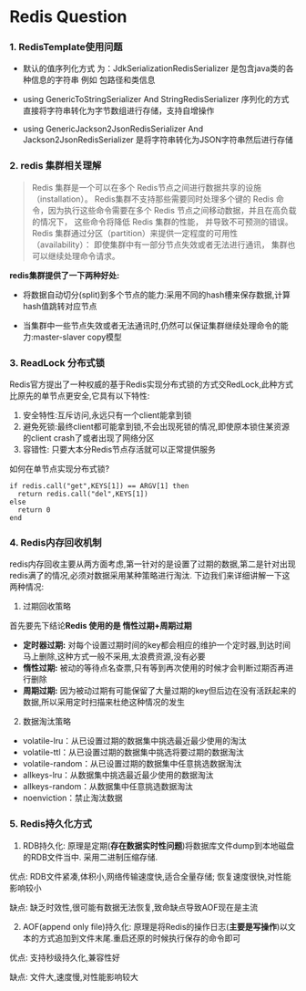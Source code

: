 # Redis Question 
### 1.  **RedisTemplate使用问题** 
 
  - 默认的值序列化方式 为：JdkSerializationRedisSerializer 是包含java类的各种信息的字符串 例如 包路径和类信息
  
  - using GenericToStringSerializer And StringRedisSerializer 序列化的方式直接将字符串转化为字节数组进行存储，支持自增操作

  - using GenericJackson2JsonRedisSerializer And Jackson2JsonRedisSerializer 是将字符串转化为JSON字符串然后进行存储


### 2. **redis 集群相关理解**

> Redis 集群是一个可以在多个 Redis节点之间进行数据共享的设施（installation）。 Redis集群不支持那些需要同时处理多个键的 Redis 命令，因为执行这些命令需要在多个 Redis 节点之间移动数据，并且在高负载的情况下， 这些命令将降低 Redis 集群的性能， 并导致不可预测的错误。 Redis 集群通过分区（partition）来提供一定程度的可用性（availability）： 即使集群中有一部分节点失效或者无法进行通讯， 集群也可以继续处理命令请求。

**redis集群提供了一下两种好处:**

- 将数据自动切分(split)到多个节点的能力:采用不同的hash槽来保存数据,计算hash值跳转对应节点

- 当集群中一些节点失效或者无法通讯时,仍然可以保证集群继续处理命令的能力:master-slaver
  copy模型


### 3. **ReadLock 分布式锁**

Redis官方提出了一种权威的基于Redis实现分布式锁的方式交RedLock,此种方式比原先的单节点更安全,它具有以下特性:
  
  1. 安全特性:互斥访问,永远只有一个client能拿到锁
  2. 避免死锁:最终client都可能拿到锁,不会出现死锁的情况,即使原本锁住某资源的client crash了或者出现了网络分区
  3. 容错性: 只要大本分Redis节点存活就可以正常提供服务

如何在单节点实现分布式锁?

  ```
  if redis.call("get",KEYS[1]) == ARGV[1] then
    return redis.call("del",KEYS[1])
else
    return 0
end
  ```
  
  
### 4. **Redis内存回收机制**
redis内存回收主要从两方面考虑,第一针对的是设置了过期的数据,第二是针对出现redis满了的情况,必须对数据采用某种策略进行淘汰. 下边我们来详细讲解一下这两种情况:

1. 过期回收策略
  
  首先要先下结论**Redis 使用的是 惰性过期+周期过期**
  - **定时器过期:** 对每个设置过期时间的key都会相应的维护一个定时器,到达时间马上删除,这种方式一般不采用,太浪费资源,没有必要
  - **惰性过期:** 被动的等待点名查票,只有等到再次使用的时候才会判断过期否再进行删除
  - **周期过期:** 因为被动过期有可能保留了大量过期的key但后边在没有活跃起来的数据,所以采用定时扫描来杜绝这种情况的发生

2. 数据淘汰策略

  - volatile-lru：从已设置过期的数据集中挑选最近最少使用的淘汰
  - volatile-ttl：从已设置过期的数据集中挑选将要过期的数据淘汰
  - volatile-random：从已设置过期的数据集中任意挑选数据淘汰
  - allkeys-lru：从数据集中挑选最近最少使用的数据淘汰
  - allkeys-random：从数据集中任意挑选数据淘汰
  - noenviction：禁止淘汰数据

### 5. **Redis持久化方式**

  1. RDB持久化: 原理是定期(**存在数据实时性问题**)将数据库文件dump到本地磁盘的RDB文件当中. 采用二进制压缩存储.

  优点: RDB文件紧凑,体积小,网络传输速度快,适合全量存储; 恢复速度很快,对性能影响较小
  
  缺点: 缺乏时效性,很可能有数据无法恢复,致命缺点导致AOF现在是主流
  
  2. AOF(append only file)持久化: 原理是将Redis的操作日志(**主要是写操作**)以文本的方式追加到文件末尾.重启还原的时候执行保存的命令即可

  优点: 支持秒级持久化,兼容性好
  
  缺点: 文件大,速度慢,对性能影响较大 

  
  
  